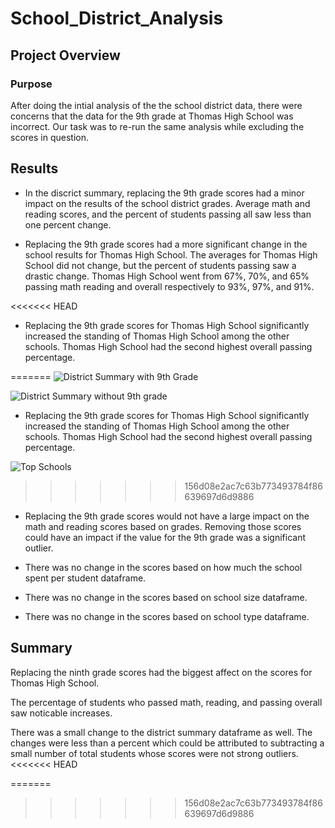 # School_District_Analysis

## Project Overview

### Purpose

After doing the intial analysis of the the school district data, there were concerns that the data for the 9th grade at Thomas High School was incorrect. Our task was to re-run the same analysis while excluding the scores in question.

## Results

- In the discrict summary, replacing the 9th grade scores had a minor impact on the results of the school district grades. Average math and reading scores, and the percent of students passing all saw less than one percent change.

- Replacing the 9th grade scores had a more significant change in the school results for Thomas High School. The averages for Thomas High School did not change, but the percent of students passing saw a drastic change. Thomas High School went from 67%, 70%, and 65% passing math reading and overall respectively to 93%, 97%, and 91%.

<<<<<<< HEAD
- Replacing the 9th grade scores for Thomas High School significantly increased the standing of Thomas High School among the other schools. Thomas High School had the second highest overall passing percentage.

=======
![District Summary with 9th Grade](https://user-images.githubusercontent.com/85756203/127753634-47cf3a25-a7fb-4408-8948-7da73d81ee98.png)

![District Summary without 9th grade](https://user-images.githubusercontent.com/85756203/127753635-90085b03-eab2-4b63-babf-80c5589b76e0.png)

- Replacing the 9th grade scores for Thomas High School significantly increased the standing of Thomas High School among the other schools. Thomas High School had the second highest overall passing percentage.

![Top Schools](https://user-images.githubusercontent.com/85756203/127753729-4329cf45-69d9-4a9c-bf8f-7b53a4720da6.png)

>>>>>>> 156d08e2ac7c63b773493784f86639697d6d9886
- Replacing the 9th grade scores would not have a large impact on the math and reading scores based on grades. Removing those scores could have an impact if the value for the 9th grade was a significant outlier.

- There was no change in the scores based on how much the school spent per student dataframe.

- There was no change in the scores based on school size dataframe.

- There was no change in the scores based on school type dataframe.

## Summary

Replacing the ninth grade scores had the biggest affect on the scores for Thomas High School.

The percentage of students who passed math, reading, and passing overall saw noticable increases.

There was a small change to the district summary dataframe as well. The changes were less than a percent which could be attributed to subtracting a small number of total students whose scores were not strong outliers.
<<<<<<< HEAD

=======
>>>>>>> 156d08e2ac7c63b773493784f86639697d6d9886
